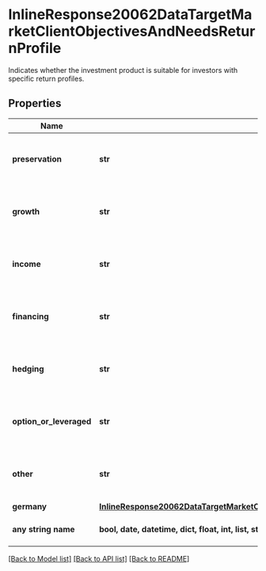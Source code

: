 # InlineResponse20062DataTargetMarketClientObjectivesAndNeedsReturnProfile

Indicates whether the investment product is suitable for investors with specific return profiles.

## Properties
Name | Type | Description | Notes
------------ | ------------- | ------------- | -------------
**preservation** | **str** | Indicates whether the investment product is suitable for investors with the return profile \&quot;preservation\&quot;. | [optional] 
**growth** | **str** | Indicates whether the investment product is suitable for investors with the return profile \&quot;growth\&quot;. | [optional] 
**income** | **str** | Indicates whether the investment product is suitable for investors with the return profile \&quot;income\&quot;. | [optional] 
**financing** | **str** | Indicates whether the investment product is suitable for investors with the return profile \&quot;financing\&quot;. | [optional] 
**hedging** | **str** | Indicates whether the investment product is suitable for investors with the return profile \&quot;hedging\&quot;. | [optional] 
**option_or_leveraged** | **str** | Indicates whether the investment product is suitable for investors with the return profile \&quot;leverage\&quot;. | [optional] 
**other** | **str** | Indicates whether the investment product is suitable for investors with the return profile \&quot;other\&quot;. | [optional] 
**germany** | [**InlineResponse20062DataTargetMarketClientObjectivesAndNeedsReturnProfileGermany**](InlineResponse20062DataTargetMarketClientObjectivesAndNeedsReturnProfileGermany.md) |  | [optional] 
**any string name** | **bool, date, datetime, dict, float, int, list, str, none_type** | any string name can be used but the value must be the correct type | [optional]

[[Back to Model list]](../README.md#documentation-for-models) [[Back to API list]](../README.md#documentation-for-api-endpoints) [[Back to README]](../README.md)


